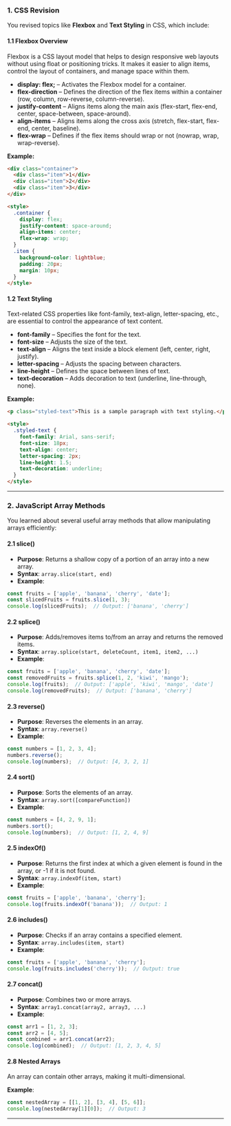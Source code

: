 

### 1. **CSS Revision**
You revised topics like **Flexbox** and **Text Styling** in CSS, which include:

#### 1.1 **Flexbox Overview**
Flexbox is a CSS layout model that helps to design responsive web layouts without using float or positioning tricks. It makes it easier to align items, control the layout of containers, and manage space within them.

- **display: flex;** – Activates the Flexbox model for a container.
- **flex-direction** – Defines the direction of the flex items within a container (row, column, row-reverse, column-reverse).
- **justify-content** – Aligns items along the main axis (flex-start, flex-end, center, space-between, space-around).
- **align-items** – Aligns items along the cross axis (stretch, flex-start, flex-end, center, baseline).
- **flex-wrap** – Defines if the flex items should wrap or not (nowrap, wrap, wrap-reverse).

**Example:**

```html
<div class="container">
  <div class="item">1</div>
  <div class="item">2</div>
  <div class="item">3</div>
</div>

<style>
  .container {
    display: flex;
    justify-content: space-around;
    align-items: center;
    flex-wrap: wrap;
  }
  .item {
    background-color: lightblue;
    padding: 20px;
    margin: 10px;
  }
</style>
```

#### 1.2 **Text Styling**
Text-related CSS properties like font-family, text-align, letter-spacing, etc., are essential to control the appearance of text content.

- **font-family** – Specifies the font for the text.
- **font-size** – Adjusts the size of the text.
- **text-align** – Aligns the text inside a block element (left, center, right, justify).
- **letter-spacing** – Adjusts the spacing between characters.
- **line-height** – Defines the space between lines of text.
- **text-decoration** – Adds decoration to text (underline, line-through, none).

**Example:**

```html
<p class="styled-text">This is a sample paragraph with text styling.</p>

<style>
  .styled-text {
    font-family: Arial, sans-serif;
    font-size: 18px;
    text-align: center;
    letter-spacing: 2px;
    line-height: 1.5;
    text-decoration: underline;
  }
</style>
```

---

### 2. **JavaScript Array Methods**
You learned about several useful array methods that allow manipulating arrays efficiently:

#### 2.1 **slice()**
- **Purpose**: Returns a shallow copy of a portion of an array into a new array.
- **Syntax**: `array.slice(start, end)`
- **Example**:

```javascript
const fruits = ['apple', 'banana', 'cherry', 'date'];
const slicedFruits = fruits.slice(1, 3);
console.log(slicedFruits);  // Output: ['banana', 'cherry']
```

#### 2.2 **splice()**
- **Purpose**: Adds/removes items to/from an array and returns the removed items.
- **Syntax**: `array.splice(start, deleteCount, item1, item2, ...)`
- **Example**:

```javascript
const fruits = ['apple', 'banana', 'cherry', 'date'];
const removedFruits = fruits.splice(1, 2, 'kiwi', 'mango');
console.log(fruits);  // Output: ['apple', 'kiwi', 'mango', 'date']
console.log(removedFruits);  // Output: ['banana', 'cherry']
```

#### 2.3 **reverse()**
- **Purpose**: Reverses the elements in an array.
- **Syntax**: `array.reverse()`
- **Example**:

```javascript
const numbers = [1, 2, 3, 4];
numbers.reverse();
console.log(numbers);  // Output: [4, 3, 2, 1]
```

#### 2.4 **sort()**
- **Purpose**: Sorts the elements of an array.
- **Syntax**: `array.sort([compareFunction])`
- **Example**:

```javascript
const numbers = [4, 2, 9, 1];
numbers.sort();
console.log(numbers);  // Output: [1, 2, 4, 9]
```

#### 2.5 **indexOf()**
- **Purpose**: Returns the first index at which a given element is found in the array, or -1 if it is not found.
- **Syntax**: `array.indexOf(item, start)`
- **Example**:

```javascript
const fruits = ['apple', 'banana', 'cherry'];
console.log(fruits.indexOf('banana'));  // Output: 1
```

#### 2.6 **includes()**
- **Purpose**: Checks if an array contains a specified element.
- **Syntax**: `array.includes(item, start)`
- **Example**:

```javascript
const fruits = ['apple', 'banana', 'cherry'];
console.log(fruits.includes('cherry'));  // Output: true
```

#### 2.7 **concat()**
- **Purpose**: Combines two or more arrays.
- **Syntax**: `array1.concat(array2, array3, ...)`
- **Example**:

```javascript
const arr1 = [1, 2, 3];
const arr2 = [4, 5];
const combined = arr1.concat(arr2);
console.log(combined);  // Output: [1, 2, 3, 4, 5]
```

#### 2.8 **Nested Arrays**
An array can contain other arrays, making it multi-dimensional.

**Example**:

```javascript
const nestedArray = [[1, 2], [3, 4], [5, 6]];
console.log(nestedArray[1][0]);  // Output: 3
```

---